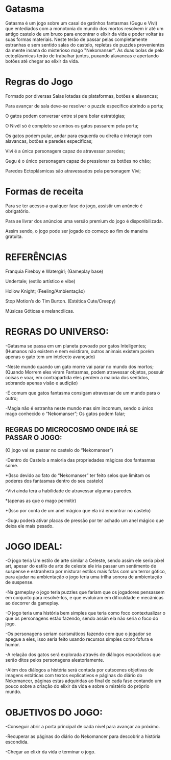 # Gatasma
Gatasma é um jogo sobre um casal de gatinhos fantasmas (Gugu e Vivi) que entediados com a monotonia do mundo dos mortos resolvem ir até um antigo castelo de um bruxo para encontrar o elixir da vida e poder voltar às suas formas materiais. Neste terão de passar pelas completamente estranhas e sem sentido salas do castelo, repletas de puzzles provenientes da mente insana do misterioso mago "Nekomanser". As duas bolas de pelo ectoplásmicas terão de trabalhar juntos, puxando alavancas e apertando botões até chegar ao elixir da vida.

# Regras do Jogo
Formado por diversas Salas lotadas de plataformas, botões e alavancas;

Para avançar de sala deve-se resolver o puzzle específico abrindo a porta;

O gatos podem conversar entre si para bolar estratégias;

O Nivél só é completo se ambos os gatos passarem pela porta;

Os gatos podem pular, andar para esquerda ou direita e interagir com alavancas, botões e paredes específicas;

Vivi é a única personagem capaz de atravessar paredes;

Gugu é o único personagem capaz de pressionar os botões no chão;

Paredes Ectoplásmicas são atravessados pela personagem Vivi;

# Formas de receita
Para se ter acesso a qualquer fase do jogo, assistir um anúncio é obrigatório.

Para se livrar dos anúncios uma versão premium do jogo é disponibilizada.

Assim sendo, o jogo pode ser jogado do começo ao fim de maneira gratuita.

# REFERÊNCIAS

Franquia Fireboy e Watergirl; (Gameplay base)

Undertale; (estilo artístico e vibe)

Hollow Knight; (Feeling/Ambientação)

Stop Motion’s do Tim Burton. (Estética Cute/Creepy)

Músicas Góticas e melancólicas.

# REGRAS DO UNIVERSO:

-Gatasma se passa em um planeta povoado por gatos Inteligentes;
(Humanos não existem e nem existiram, outros animais existem porém apenas o gato  tem um intelecto avançado)

-Neste mundo quando um gato morre vai parar no mundo dos mortos;
(Quando Morrem eles viram Fantasmas, podem atravessar objetos, possuir coisas e voar, em contrapartida eles perdem a maioria dos sentidos, sobrando apenas visão e audição)

-É comum que gatos fantasma consigam atravessar de um mundo para o outro;

-Magia não é estranha neste mundo mas sim incomum, sendo o único mago conhecido o “Nekomanser”;
Os gatos podem falar;

## REGRAS DO MICROCOSMO ONDE IRÁ SE PASSAR O JOGO:

(O jogo vai se passar no castelo do “Nekomanser”)

-Dentro do Castelo a maioria das propriedades mágicas dos fantasmas some.

*(Isso devido ao fato do “Nekomanser” ter feito selos que limitam os poderes dos fantasmas dentro do seu castelo)

-Vivi ainda terá a habilidade de atravessar algumas paredes.

*(apenas as que o mago permitir)

*(Isso por conta de um anel mágico que ela irá encontrar no castelo)

-Gugu poderá ativar placas de pressão por ter achado um anel mágico que deixa ele mais pesado.

# JOGO IDEAL:

-O jogo teria Um estilo de arte similar a Celeste, sendo assim ele seria pixel art, apesar do estilo de arte de celeste ele iria passar um sentimento de suspense e estranheza por misturar estilos mais fofas com um terror gótico, para ajudar na ambientação o jogo teria uma trilha sonora de ambientação de suspense.

-Na gameplay o jogo teria puzzles que fariam que os jogadores pensassem em conjunto para resolvê-los, e que evoluíram em dificuldade e mecânicas ao decorrer da gameplay.

-O jogo teria uma história bem simples que teria como foco contextualizar o que os personagens estão fazendo, sendo assim ela não seria o foco do jogo.

-Os personagens seriam carismáticos fazendo com que o jogador se apegue a eles, isso seria feito usando recursos simples como fofura e humor.

-A relação dos gatos será explorada através de diálogos esporádicos que serão ditos pelos personagens aleatoriamente. 

-Além dos diálogos a história será contada por cutscenes objetivas de imagens estáticas com textos explicativos e páginas do diário do Nekomancer, páginas estas adquiridas ao final de cada fase contando um pouco sobre a criação do elixir da vida e sobre o mistério do próprio mundo.

# OBJETIVOS DO JOGO:

-Conseguir abrir a porta principal de cada nível para avançar ao próximo.

-Recuperar as páginas do diário do Nekomancer para descobrir a história escondida.

-Chegar ao elixir da vida e terminar o jogo.





